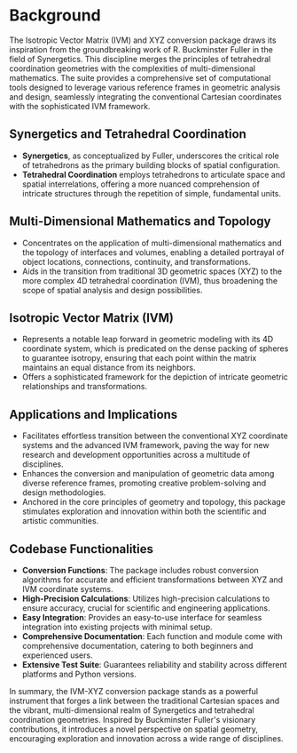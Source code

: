 # Background
The Isotropic Vector Matrix (IVM) and XYZ conversion package draws its inspiration from the groundbreaking work of R. Buckminster Fuller in the field of Synergetics. This discipline merges the principles of tetrahedral coordination geometries with the complexities of multi-dimensional mathematics. The suite provides a comprehensive set of computational tools designed to leverage various reference frames in geometric analysis and design, seamlessly integrating the conventional Cartesian coordinates with the sophisticated IVM framework.

## Synergetics and Tetrahedral Coordination
- **Synergetics**, as conceptualized by Fuller, underscores the critical role of tetrahedrons as the primary building blocks of spatial configuration.
- **Tetrahedral Coordination** employs tetrahedrons to articulate space and spatial interrelations, offering a more nuanced comprehension of intricate structures through the repetition of simple, fundamental units.

## Multi-Dimensional Mathematics and Topology
- Concentrates on the application of multi-dimensional mathematics and the topology of interfaces and volumes, enabling a detailed portrayal of object locations, connections, continuity, and transformations.
- Aids in the transition from traditional 3D geometric spaces (XYZ) to the more complex 4D tetrahedral coordination (IVM), thus broadening the scope of spatial analysis and design possibilities.

## Isotropic Vector Matrix (IVM)
- Represents a notable leap forward in geometric modeling with its 4D coordinate system, which is predicated on the dense packing of spheres to guarantee isotropy, ensuring that each point within the matrix maintains an equal distance from its neighbors.
- Offers a sophisticated framework for the depiction of intricate geometric relationships and transformations.

## Applications and Implications
- Facilitates effortless transition between the conventional XYZ coordinate systems and the advanced IVM framework, paving the way for new research and development opportunities across a multitude of disciplines.
- Enhances the conversion and manipulation of geometric data among diverse reference frames, promoting creative problem-solving and design methodologies.
- Anchored in the core principles of geometry and topology, this package stimulates exploration and innovation within both the scientific and artistic communities.

## Codebase Functionalities
- **Conversion Functions**: The package includes robust conversion algorithms for accurate and efficient transformations between XYZ and IVM coordinate systems.
- **High-Precision Calculations**: Utilizes high-precision calculations to ensure accuracy, crucial for scientific and engineering applications.
- **Easy Integration**: Provides an easy-to-use interface for seamless integration into existing projects with minimal setup.
- **Comprehensive Documentation**: Each function and module come with comprehensive documentation, catering to both beginners and experienced users.
- **Extensive Test Suite**: Guarantees reliability and stability across different platforms and Python versions.

In summary, the IVM-XYZ conversion package stands as a powerful instrument that forges a link between the traditional Cartesian spaces and the vibrant, multi-dimensional realm of Synergetics and tetrahedral coordination geometries. Inspired by Buckminster Fuller's visionary contributions, it introduces a novel perspective on spatial geometry, encouraging exploration and innovation across a wide range of disciplines.
